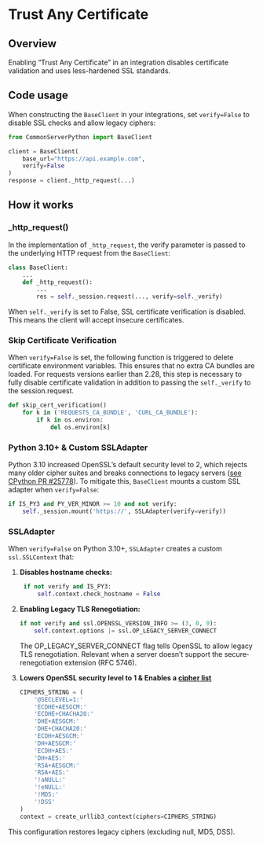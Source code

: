 # Trust Any Certificate

## Overview

Enabling “Trust Any Certificate” in an integration disables certificate validation and uses less-hardened SSL standards.

## Code usage

When constructing the `BaseClient` in your integrations, set `verify=False` to disable SSL checks and allow legacy ciphers:

```python
from CommonServerPython import BaseClient

client = BaseClient(
    base_url="https://api.example.com",
    verify=False
)
response = client._http_request(...)
```

## How it works

### _http_request()

In the implementation of `_http_request`, the verify parameter is passed to the underlying HTTP request from the `BaseClient`:

```python
class BaseClient:
    ...
    def _http_request():
        ...
        res = self._session.request(..., verify=self._verify)
```

When `self._verify` is set to False, SSL certificate verification is disabled. This means the client will accept insecure certificates.

### Skip Certificate Verification

When `verify=False` is set, the following function is triggered to delete certificate environment variables.
This ensures that no extra CA bundles are loaded.
For requests versions earlier than 2.28, this step is necessary to fully disable certificate validation in addition to passing the `self._verify` to the session.request.

```python
def skip_cert_verification()
    for k in ('REQUESTS_CA_BUNDLE', 'CURL_CA_BUNDLE'):
        if k in os.environ:
            del os.environ[k]
```

### Python 3.10+ & Custom SSLAdapter

Python 3.10 increased OpenSSL’s default security level to 2, which rejects many older cipher suites and breaks connections to legacy servers ([see CPython PR #25778](https://github.com/python/cpython/pull/25778)).
To mitigate this, `BaseClient` mounts a custom SSL adapter when `verify=False`:

```python
if IS_PY3 and PY_VER_MINOR >= 10 and not verify:
    self._session.mount('https://', SSLAdapter(verify=verify))
```

### SSLAdapter

When `verify=False` on Python 3.10+, `SSLAdapter` creates a custom `ssl.SSLContext` that:

1. **Disables hostname checks:**  

   ```python
    if not verify and IS_PY3:
        self.context.check_hostname = False
    ```

2. **Enabling Legacy TLS Renegotiation:**

    ```python
    if not verify and ssl.OPENSSL_VERSION_INFO >= (3, 0, 0):
        self.context.options |= ssl.OP_LEGACY_SERVER_CONNECT
    ```

   The OP_LEGACY_SERVER_CONNECT flag tells OpenSSL to allow legacy TLS renegotiation. Relevant when a server doesn’t support the secure‐renegotiation extension (RFC 5746).

3. **Lowers OpenSSL security level to 1 & Enables a [cipher list](https://github.com/demisto/content/blob/e3807159cae86ac30ecbb3c51ec82dbac7512d3d/Packs/Base/Scripts/CommonServerPython/CommonServerPython.py#L9127)**  

   ```python
   CIPHERS_STRING = (
       '@SECLEVEL=1:'
       'ECDHE+AESGCM:'
       'ECDHE+CHACHA20:'
       'DHE+AESGCM:'
       'DHE+CHACHA20:'
       'ECDH+AESGCM:'
       'DH+AESGCM:'
       'ECDH+AES:'
       'DH+AES:'
       'RSA+AESGCM:'
       'RSA+AES:'
       '!aNULL:'
       '!eNULL:'
       '!MD5:'
       '!DSS'
   )
   context = create_urllib3_context(ciphers=CIPHERS_STRING)
   ```

This configuration restores legacy ciphers (excluding null, MD5, DSS).
